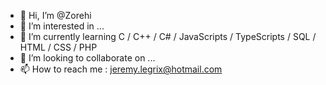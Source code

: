 - 👋 Hi, I’m @Zorehi
- 👀 I’m interested in ...
- 🌱 I’m currently learning C / C++ / C# / JavaScripts / TypeScripts / SQL / HTML / CSS / PHP
- 💞️ I’m looking to collaborate on ...
- 📫 How to reach me : jeremy.legrix@hotmail.com

<!---
Zorehi/Zorehi is a ✨ special ✨ repository because its `README.md` (this file) appears on your GitHub profile.
You can click the Preview link to take a look at your changes.
--->
